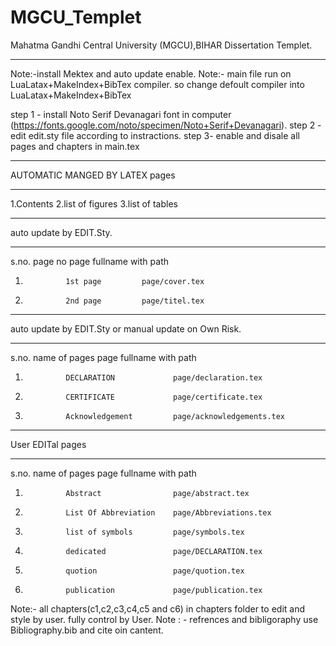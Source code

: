 # MGCU_Templet
Mahatma Gandhi Central University (MGCU),BIHAR Dissertation Templet.
_______________________________________________________________________________________________________________________


Note:-install Mektex and auto update enable.
Note:- main file run on LuaLatax+MakeIndex+BibTex compiler. so change defoult compiler into LuaLatax+MakeIndex+BibTex


step 1 - install Noto Serif Devanagari font in computer (https://fonts.google.com/noto/specimen/Noto+Serif+Devanagari).
step 2 - edit edit.sty file according to instractions.
step 3- enable and disale all pages and chapters in main.tex


___________________________________________________
AUTOMATIC MANGED BY LATEX pages
_____________________________________________________
1.Contents
2.list of figures
3.list of tables

_____________________________________________________
auto update by EDIT.Sty.
_____________________________________________________
s.no.           page no          page fullname with path
1.              1st page         page/cover.tex
2.              2nd page         page/titel.tex


_____________________________________________________
auto update by EDIT.Sty or manual update on Own Risk.
_____________________________________________________
s.no.           name of pages           page fullname with path
1.              DECLARATION             page/declaration.tex
2.              CERTIFICATE             page/certificate.tex
3.              Acknowledgement         page/acknowledgements.tex


___________________________________________________________
User EDITal pages
___________________________________________________________
s.no.           name of pages           page fullname with path
1.              Abstract                page/abstract.tex
2.              List Of Abbreviation    page/Abbreviations.tex
3.              list of symbols         page/symbols.tex
4.              dedicated               page/DECLARATION.tex
5.              quotion                 page/quotion.tex
6.              publication             page/publication.tex



Note:- all chapters(c1,c2,c3,c4,c5 and c6) in chapters folder to edit and style by user. fully  control by User.
Note : - refrences and bibligoraphy use Bibliography.bib and cite oin cantent.
